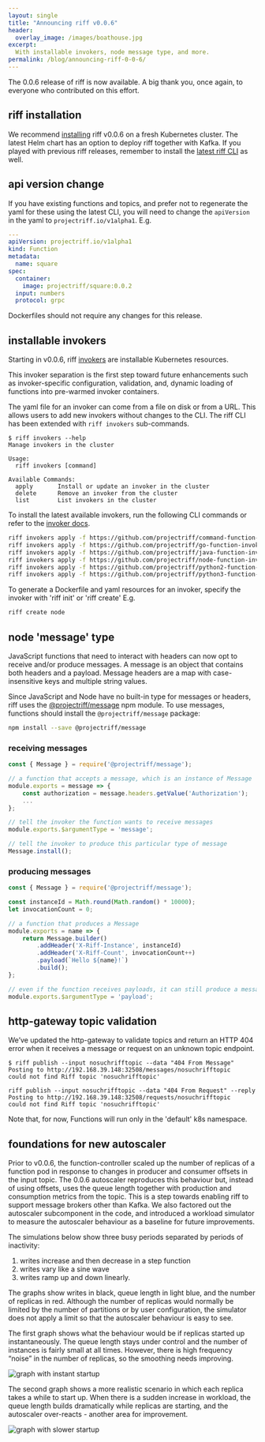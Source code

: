 ```yaml
---
layout: single
title: "Announcing riff v0.0.6"
header:
  overlay_image: /images/boathouse.jpg
excerpt:
  With installable invokers, node message type, and more.
permalink: /blog/announcing-riff-0-0-6/
---
```


The 0.0.6 release of riff is now available. A big thank you, once again, to everyone
who contributed on this effort.

## riff installation

We recommend [installing](/docs/) riff v0.0.6 on a fresh Kubernetes cluster. The latest Helm chart has an option to deploy riff together with Kafka. If you played with previous riff releases, remember to install the [latest riff CLI](https://github.com/projectriff/riff/releases) as well.

## api version change
If you have existing functions and topics, and prefer not to regenerate the yaml for these using the latest CLI, you will need to change the `apiVersion` in the yaml to `projectriff.io/v1alpha1`. E.g.

```yaml
---
apiVersion: projectriff.io/v1alpha1
kind: Function
metadata:
  name: square
spec:
  container:
    image: projectriff/square:0.0.2
  input: numbers
  protocol: grpc
```

Dockerfiles should not require any changes for this release.


## installable invokers
Starting in v0.0.6, riff [invokers](/invokers/) are installable Kubernetes resources.

This invoker separation is the first step toward future enhancements such as invoker-specific configuration, validation, and, dynamic loading of functions into pre-warmed invoker containers.

The yaml file for an invoker can come from a file on disk or from a URL. This allows users to add new invokers without changes to the CLI. The riff CLI has been extended with `riff invokers` sub-commands.

```
$ riff invokers --help
Manage invokers in the cluster

Usage:
  riff invokers [command]

Available Commands:
  apply       Install or update an invoker in the cluster
  delete      Remove an invoker from the cluster
  list        List invokers in the cluster
```

To install the latest available invokers, run the following CLI commands or refer to the [invoker docs](/invokers/).

```bash
riff invokers apply -f https://github.com/projectriff/command-function-invoker/raw/v0.0.6/command-invoker.yaml
riff invokers apply -f https://github.com/projectriff/go-function-invoker/raw/v0.0.2/go-invoker.yaml
riff invokers apply -f https://github.com/projectriff/java-function-invoker/raw/v0.0.5-sr.1/java-invoker.yaml
riff invokers apply -f https://github.com/projectriff/node-function-invoker/raw/v0.0.6/node-invoker.yaml
riff invokers apply -f https://github.com/projectriff/python2-function-invoker/raw/v0.0.6/python2-invoker.yaml
riff invokers apply -f https://github.com/projectriff/python3-function-invoker/raw/v0.0.6/python3-invoker.yaml
```

To generate a Dockerfile and yaml resources for an invoker, specify the invoker with 'riff init' or 'riff create' E.g.

```bash
riff create node
```

## node 'message' type

JavaScript functions that need to interact with headers can now opt to receive and/or produce messages. A message is an object that contains both headers and a payload. Message headers are a map with case-insensitive keys and multiple string values.

Since JavaScript and Node have no built-in type for messages or headers, riff uses the [@projectriff/message](https://github.com/projectriff/node-message/) npm module. To use messages, functions should install the `@projectriff/message` package:

```bash
npm install --save @projectriff/message
```

### receiving messages

```js
const { Message } = require('@projectriff/message');

// a function that accepts a message, which is an instance of Message
module.exports = message => {
    const authorization = message.headers.getValue('Authorization');
    ...
};

// tell the invoker the function wants to receive messages
module.exports.$argumentType = 'message';

// tell the invoker to produce this particular type of message
Message.install();
```

### producing messages

```js
const { Message } = require('@projectriff/message');

const instanceId = Math.round(Math.random() * 10000);
let invocationCount = 0;

// a function that produces a Message
module.exports = name => {
    return Message.builder()
        .addHeader('X-Riff-Instance', instanceId)
        .addHeader('X-Riff-Count', invocationCount++)
        .payload(`Hello ${name}!`)
        .build();
};

// even if the function receives payloads, it can still produce a message
module.exports.$argumentType = 'payload';
```


## http-gateway topic validation
We’ve updated the http-gateway to validate topics and return an HTTP 404 error when it receives a message or request on an unknown topic endpoint.

```
$ riff publish --input nosuchrifftopic --data "404 From Message"
Posting to http://192.168.39.148:32508/messages/nosuchrifftopic
could not find Riff topic 'nosuchrifftopic'

riff publish --input nosuchrifftopic --data "404 From Request" --reply
Posting to http://192.168.39.148:32508/requests/nosuchrifftopic
could not find Riff topic 'nosuchrifftopic'
```

Note that, for now, Functions will run only in the 'default' k8s namespace.

## foundations for new autoscaler

Prior to v0.0.6, the function-controller scaled up the number of replicas of a function pod in response to changes in producer and consumer offsets in the input topic. The 0.0.6 autoscaler reproduces this behaviour but, instead of using offsets, uses the queue length together with production and consumption metrics from the topic. This is a step towards enabling riff to support message brokers other than Kafka. We also factored out the autoscaler subcomponent in the code, and introduced a workload simulator to measure the autoscaler behaviour as a baseline for future improvements.

The simulations below show three busy periods separated by periods of inactivity:
1. writes increase and then decrease in a step function
2. writes vary like a sine wave
3. writes ramp up and down linearly.

The graphs show writes in black, queue length in light blue, and the number of replicas in red. Although the number of replicas would normally be limited by the number of partitions or by user configuration, the simulator does not apply a limit so that the autoscaler behaviour is easy to see.

The first graph shows what the behaviour would be if replicas started up instantaneously. The queue length stays under control and the number of instances is fairly small at all times. However, there is high frequency “noise” in the number of replicas, so the smoothing needs improving.

![graph with instant startup](/images/graph1.png)

The second graph shows a more realistic scenario in which each replica takes a while to start up. When there is a sudden increase in workload, the queue length builds dramatically while replicas are starting, and the autoscaler over-reacts - another area for improvement.

![graph with slower startup](/images/graph2.png)
 